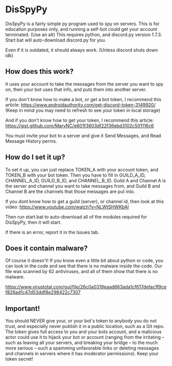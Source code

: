 # DisSpyPy
DisSpyPy is a fairly simple py program used to spy on servers. This is for education purposes only, and running a self-bot could get your account terminated. (Use an alt)
This requires python, and discord.py version 1.7.3. Start.bat will auto-download discord.py for you.

Even if it is outdated, it should always work. (Unless discord shuts down idk)

## How does this work?
It uses your account to take the messages from the server you want to spy on, then your bot uses that info, and puts them into another server.

If you don't know how to make a bot, or get a bot token,  I recommend this article: https://www.androidauthority.com/get-discord-token-3149920/
(Keep in mind you may need to refresh to see your token in local storage)

And if you don't know how to get your token, I recommend this article: https://gist.github.com/MarvNC/e601f3603df22f36ebd3102c501116c6

You must invite your bot to a server and give it Send Messages, and Read Message History perms.

## How do I set it up?
To set it up, you can just replace TOKEN_A with your account token, and TOKEN_B with your bot token. Then you have to fill in GUILD_A_ID, CHANNEL_A_ID, GUILD_B_ID, and CHANNEL_B_ID.
Guild A and Channel A is the server and channel you want to take messages from, and Guild B and Channel B are the channels that those messages are put into.

If you dont know how to get a guild (server), or channel id, then look at this video: https://www.youtube.com/watch?v=NLWtSHWKbAI

Then run start.bat to auto-download all of the modules required for DisSpyPy, then it will start. 

If there is an error, report it in the Issues tab.

## Does it contain malware?
Of course it doesn't! If you know even a little bit about python or code, you can look in the code and see that there is no malware inside the code. Our file was scanned by 62 antiviruses, and all of them show that there is no malware. 

https://www.virustotal.com/gui/file/26c0a0319eaad663ada1cf617defac1f9cef826ad1c47d53ddf8e298422c7307

## Important!
You should NEVER give your, or your bot's token to anybody you do not trust, and especially never publish it in a public location, such as a Git repo. The token gives full access to you and your bots account, and a malicious actor could use it to hijack your bot or account (ranging from the irritating – such as leaving all your servers, and breaking your bridge – to the much more serious – such a spamming unfavorable links or deleting messages and channels in servers where it has moderator permissions). Keep your token secret!

